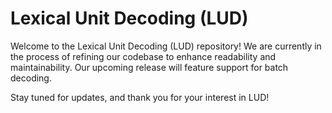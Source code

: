 # Lexical Unit Decoding (LUD)

Welcome to the Lexical Unit Decoding (LUD) repository! We are currently in the process of refining our codebase to enhance readability and maintainability. Our upcoming release will feature support for batch decoding.

Stay tuned for updates, and thank you for your interest in LUD!
